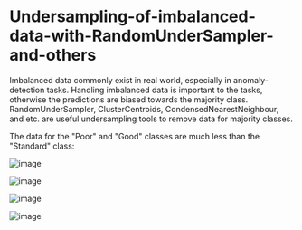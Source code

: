# Undersampling-of-imbalanced-data-with-RandomUnderSampler-and-others
Imbalanced data commonly exist in real world, especially in anomaly-detection tasks. Handling imbalanced data is important to the tasks, otherwise the predictions are biased towards the majority class. RandomUnderSampler, ClusterCentroids, CondensedNearestNeighbour, and etc. are useful undersampling tools to remove data for majority classes.

The data for the "Poor" and "Good" classes are much less than the "Standard" class:

![image](https://github.com/hanfei1986/Undersampling-of-imbalanced-data-with-RandomUnderSampler-and-others/assets/59255164/6c813e3b-db69-4e4f-82cf-1396865347d4)

![image](https://github.com/hanfei1986/Undersampling-of-imbalanced-data-with-RandomUnderSampler-and-others/assets/59255164/8371dc20-e4c5-4892-88d3-6b06363447e2)

![image](https://github.com/hanfei1986/Undersampling-of-imbalanced-data-with-RandomUnderSampler-and-others/assets/59255164/b85e8db3-d865-496d-a9ef-00ea04803710)

![image](https://github.com/hanfei1986/Undersampling-of-imbalanced-data-with-RandomUnderSampler-and-others/assets/59255164/de44f150-3ee6-430f-8838-d3ed65cc3287)





